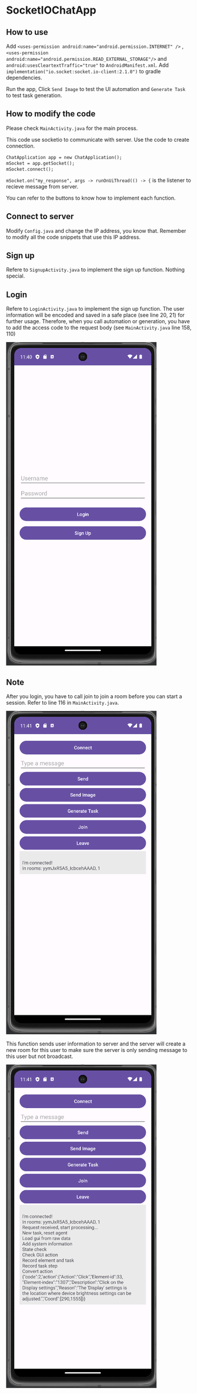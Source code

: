 # SocketIOChatApp

## How to use
Add `<uses-permission android:name="android.permission.INTERNET" />` , `<uses-permission android:name="android.permission.READ_EXTERNAL_STORAGE"/>` and `android:usesCleartextTraffic="true"` to `AndroidManifest.xml`.
Add `implementation("io.socket:socket.io-client:2.1.0")` to gradle dependencies.

Run the app, Click `Send Image` to test the UI automation and `Generate Task` to test task generation.

## How to modify the code
Please check `MainActivity.java` for the main process.

This code use socketio to communicate with server. Use the code to create connection.
```
ChatApplication app = new ChatApplication();
mSocket = app.getSocket();
mSocket.connect();
```
`mSocket.on("my_response", args -> runOnUiThread(() -> {` is the listener to recieve message from server.

You can refer to the buttons to know how to implement each function.

## Connect to server
Modify `Config.java` and change the IP address, you know that.
Remember to modify all the code snippets that use this IP address.

## Sign up
Refere to `SignupActivity.java` to implement the sign up function.
Nothing special.

## Login
Refere to `LoginActivity.java` to implement the sign up function. 
The user information will be encoded and saved in a safe place (see line 20, 21) for further usage.
Therefore, when you call automation or generation, you have to add the access code to the request body (see `MainActivity.java` line 158, 110)

![Login](https://github.com/dehaitest/SocketIOChatApp/blob/main/images/login.png)


## Note
After you login, you have to call join to join a room before you can start a session. Refer to line 116 in `MainActivity.java`.

![Login](https://github.com/dehaitest/SocketIOChatApp/blob/main/images/join.png)

This function sends user information to server and the server will create a new room for this user to make sure the server is only sending message to this user but not broadcast.

![Login](https://github.com/dehaitest/SocketIOChatApp/blob/main/images/task.png)


